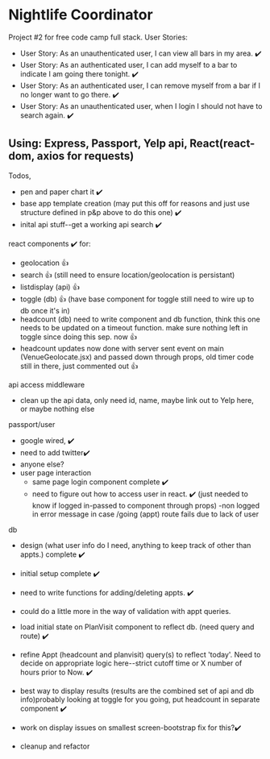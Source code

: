 Nightlife Coordinator
=========================

Project #2 for free code camp full stack.
User Stories:
* User Story: As an unauthenticated user, I can view all bars in my area.  ✔️
* User Story: As an authenticated user, I can add myself to a bar to indicate I am going there tonight. ✔️
* User Story: As an authenticated user, I can remove myself from a bar if I no longer want to go there. ✔️
* User Story: As an unauthenticated user, when I login I should not have to search again. ✔️


Using:  Express, Passport, Yelp api, React(react-dom, axios for requests)
------------

Todos,
- pen and paper chart it ✔️
- base app template creation (may put this off for reasons and just use structure defined in p&p above to do this one) ✔️
- inital api stuff--get a working api search ✔️
 
 react components  ✔️ for:
  - geolocation 👍
  - search 👍 (still need to ensure location/geolocation is persistant)
  - listdisplay (api) 👍
  - toggle (db) 👍 (have base component for toggle still need to wire up to db once it's in)
  - headcount (db) need to write component and db function, think this one needs to be updated on a timeout function.  make sure nothing left in toggle since doing this sep. now 👍   
  - headcount updates now done with server sent event on main (VenueGeolocate.jsx) and passed down through props, old timer code still in there, just commented out 👍
  
 api access middleware
  - clean up the api data, only need id, name, maybe link out to Yelp here, or maybe nothing else

 passport/user
  - google wired, ✔️
  - need to add twitter✔️
  - anyone else?
  - user page interaction 
    - same page login component complete ✔️
    - need to figure out how to access user in react. ✔️ (just needed to know if logged in-passed to component through props)
    -non logged in error message in case /going (appt) route fails due to lack of user

 db
 - design (what user info do I need, anything to keep track of other than appts.) complete ✔️
  - initial setup complete ✔️
  - need to write functions for adding/deleting appts. ✔️ 
  - could do a little more in the way of validation with appt queries.
  - load initial state on PlanVisit component to reflect db. (need query and route) ✔️
  - refine Appt (headcount and planvisit) query(s) to reflect 'today'.  Need to decide on appropriate logic here--strict cutoff time or X number of hours prior to Now. ✔️
 

- best way to display results (results are the combined set of api and db info)probably looking at toggle for you going, put headcount in separate component ✔️

- work on display issues on smallest screen-bootstrap fix for this?✔️

- cleanup and refactor





